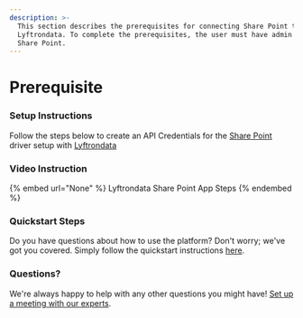 ```yaml
---
description: >-
  This section describes the prerequisites for connecting Share Point to
  Lyftrondata. To complete the prerequisites, the user must have admin access to
  Share Point.
---
```


# Prerequisite

<mark style="color:blue;"></mark>

### Setup Instructions

Follow the steps below to create an API Credentials for the [Share Point](None) driver setup with [Lyftrondata](https://www.lyftrondata.com)

### Video Instruction

{% embed url="None" %}
Lyftrondata Share Point App Steps
{% endembed %}

### Quickstart Steps

Do you have questions about how to use the platform? Don't worry; we've got you covered. Simply follow the quickstart instructions [here](README.md).

### Questions? <a href="#questions" id="questions"></a>

We're always happy to help with any other questions you might have! [Set up a meeting with our experts](https://www.lyftrondata.com/book-a-meeting/).

